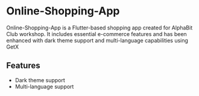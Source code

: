 # Online-Shopping-App

Online-Shopping-App is a Flutter-based shopping app created for AlphaBit Club workshop. It includes essential e-commerce features and has been enhanced with dark theme support and multi-language capabilities using GetX



## Features

- Dark theme support
- Multi-language support



 
